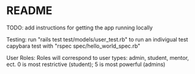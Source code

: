 # README

TODO: add instructions for getting the app running locally

Testing: run "rails test test/models/user_test.rb" to run an indivigual test
				capybara test with "rspec spec/hello_world_spec.rb"

User Roles: Roles will correspond to user types: admin, student, mentor, ect. 0 is most restrictive (student);
5 is most powerful (admins)